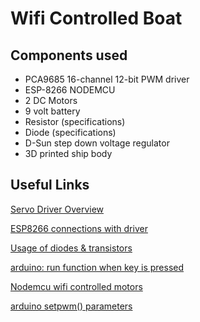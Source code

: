 # Wifi Controlled Boat


## Components used
- PCA9685 16-channel 12-bit PWM driver
- ESP-8266 NODEMCU
- 2 DC Motors
- 9 volt battery
- Resistor (specifications)
- Diode (specifications)
- D-Sun step down voltage regulator
- 3D printed ship body

## Useful Links
[Servo Driver Overview](https://learn.adafruit.com/16-channel-pwm-servo-driver?view=all)

[ESP8266 connections with driver](http://www.esp8266learning.com/pca9685-led-controller-and-esp8266-example.php)

[Usage of diodes & transistors](https://electronics.stackexchange.com/questions/95140/purpose-of-the-diode-and-capacitor-in-this-motor-circuit#:~:text=Without%20the%20diode%2C%20the%20voltage,probably%20require%20frying%20the%20transistor.&text=The%20resistor%20is%20to%20limit,the%20transistor%20base%20must%20handle.)

[arduino: run function when key is pressed](https://www.arduino.cc/en/Reference/KeyPressed)

[Nodemcu wifi controlled motors](https://www.hackster.io/alankrantas/simple-nodemcu-wifi-controlled-car-esp8266-c5491e)

[arduino setpwm() parameters](https://github.com/adafruit/Adafruit-PWM-Servo-Driver-Library/issues/26)